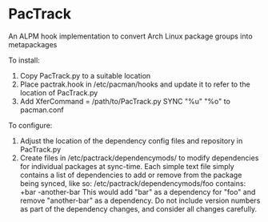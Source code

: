 # PacTrack
An ALPM hook implementation to convert Arch Linux package groups into metapackages

To install:
1. Copy PacTrack.py to a suitable location
2. Place pactrak.hook in /etc/pacman/hooks and update it to refer to the location of PacTrack.py
3. Add XferCommand = /path/to/PacTrack.py SYNC "%u" "%o" to pacman.conf

To configure:
1. Adjust the location of the dependency config files and repository in PacTrack.py
2. Create files in /etc/pactrack/dependencymods/<package name> to modify dependencies for individual packages at sync-time.
   Each simple text file simply contains a list of dependencies to add or remove from the package being synced, like so:
   /etc/pactrack/dependencymods/foo contains:
   +bar
   -another-bar
   This would add "bar" as a dependency for "foo" and remove "another-bar" as a dependency. Do not include version numbers as 
   part of the dependency changes, and consider all changes carefully.
    
